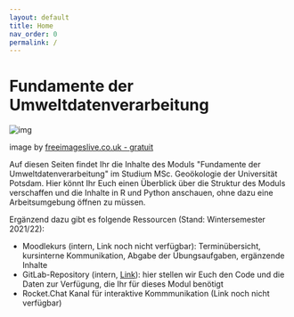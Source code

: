 ```yaml
---
layout: default
title: Home
nav_order: 0
permalink: /
---
```


# Fundamente der Umweltdatenverarbeitung

![img](http://www.freeimageslive.co.uk/files/images010/environmental_data_log.jpg)

image by <a href="http://www.freeimageslive.co.uk/free_stock_image/environmental-data-log-jpg" target="_blank"> freeimageslive.co.uk - gratuit</a>

Auf diesen Seiten findet Ihr die Inhalte des Moduls "Fundamente der Umweltdatenverarbeitung"
im Studium MSc. Geoökologie der Universität Potsdam. Hier könnt Ihr Euch einen
Überblick über die Struktur des Moduls verschaffen und die Inhalte in R und Python
anschauen, ohne dazu eine Arbeitsumgebung öffnen zu müssen.

Ergänzend dazu gibt es folgende Ressourcen (Stand: Wintersemester 2021/22):

- Moodlekurs (intern, Link noch nicht verfügbar): Terminübersicht, kursinterne Kommunikation, 
Abgabe der Übungsaufgaben, ergänzende Inhalte
- GitLab-Repository (intern, [Link](https://gitup.uni-potsdam.de/heisterm/umweltdv)): hier stellen wir Euch den Code und die Daten
zur Verfügung, die Ihr für dieses Modul benötigt
- Rocket.Chat Kanal für interaktive Kommmunikation (Link noch nicht verfügbar)